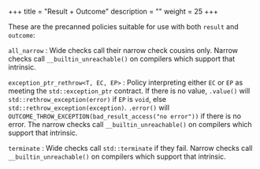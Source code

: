 +++
title = "Result + Outcome"
description = ""
weight = 25
+++

These are the precanned policies suitable for use with both `result` and `outcome`:

`all_narrow`
: Wide checks call their narrow check cousins only. Narrow checks
call `__builtin_unreachable()` on compilers which support that intrinsic.

`exception_ptr_rethrow<T, EC, EP>`
: Policy interpreting either `EC` or `EP` as meeting the `std::exception_ptr` contract. If
there is no value, `.value()`
will `std::rethrow_exception(error)` if `EP` is `void`, else `std::rethrow_exception(exception)`.
`.error()` will `OUTCOME_THROW_EXCEPTION(bad_result_access("no error"))`
if there is no error.
The narrow checks call `__builtin_unreachable()`
on compilers which support that intrinsic.

`terminate`
: Wide checks call `std::terminate` if they fail. Narrow checks
call `__builtin_unreachable()` on compilers which support that intrinsic.